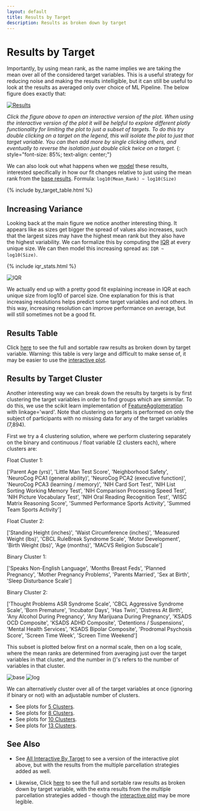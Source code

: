 ```yaml
---
layout: default
title: Results by Target
description: Results as broken down by target
---
```


# Results by Target

Importantly, by using mean rank, as the name implies we are taking the mean over all of the considered target variables.
This is a useful strategy for reducing noise and making the results intelligible, but it can still be useful to look at
the results as averaged only over choice of ML Pipeline. The below figure does exactly that:

[![Results](https://raw.githubusercontent.com/sahahn/parc_scaling/master/analyze/Figures/Figure4.png)](./interactive3.html)

*Click the figure above to open an interactive version of the plot. When using the interactive version of the plot it will be helpful to explore different plotly functionality for limiting the plot to just a subset of targets. To do this try double clicking on a target on the legend, this will isolate the plot to just that target variable. You can then add more by single clicking others, and eventually to reverse the isolation just double click twice on a target.*
{: style="font-size: 85%; text-align: center;"}

We can also look out what happens when we [model](./intro_to_results#modelling-results) these results, interested specifically
in how our fit changes relative to just using the mean rank from the [base results](./base_results.md). Formula: `log10(Mean_Rank) ~ log10(Size)`

{% include by_target_table.html %}

## Increasing Variance

Looking back at the main figure we notice another interesting thing. It appears like as sizes get bigger the spread of values also increases, such that the largest sizes may have the highest mean rank but they also have the highest variability. We can formalize this by computing the [IQR](https://en.wikipedia.org/wiki/Interquartile_range) at every unique size. We can then model this increasing spread as: `IQR ~ log10(Size)`.

{% include iqr_stats.html %}

![IQR](https://raw.githubusercontent.com/sahahn/parc_scaling/master/analyze/Figures/iqr.png)

We actually end up with a pretty good fit explaining increase in IQR at each unique size from log10 of parcel size. One explanation for this is that increasing resolutions helps predict some target variables and not others. In this way, increasing resolution can improve performance on average, but will still sometimes not be a good fit.

## Results Table

Click [here](./results_by_target_table.html) to see the full and sortable raw results as broken down by target variable.
Warning: this table is very large and difficult to make sense of, it may be easier to use the [interactive plot](./interactive3.html).

## Results by Target Cluster

Another interesting way we can break down the results by targets is by first clustering the target variables in order to find groups which are
simmilar. To do this, we use the scikit learn implementation of [FeatureAgglomeration](https://scikit-learn.org/stable/modules/generated/sklearn.cluster.FeatureAgglomeration.html) with linkage='ward'. Note that clustering on targets is performed on only the subject of participants with no missing data for any of the target variables (7,894).

First we try a 4 clustering solution, where we perform clustering separately on the binary and continuous / float variable (2 clusters each), where clusters are:

Float Cluster 1:

 ['Parent Age (yrs)', 'Little Man Test Score', 'Neighborhood Safety', 'NeuroCog PCA1 (general ability)', 'NeuroCog PCA2 (executive function)', 'NeuroCog PCA3 (learning / memory)', 'NIH Card Sort Test', 'NIH List Sorting Working Memory Test', 'NIH Comparison Processing Speed Test', 'NIH Picture Vocabulary Test', 'NIH Oral Reading Recognition Test', 'WISC Matrix Reasoning Score', 'Summed Performance Sports Activity', 'Summed Team Sports Activity']

Float Cluster 2:

 ['Standing Height (inches)', 'Waist Circumference (inches)', 'Measured Weight (lbs)', 'CBCL RuleBreak Syndrome Scale', 'Motor Development', 'Birth Weight (lbs)', 'Age (months)', 'MACVS Religion Subscale']

Binary Cluster 1:

 ['Speaks Non-English Language', 'Months Breast Feds', 'Planned Pregnancy', 'Mother Pregnancy Problems', 'Parents Married', 'Sex at Birth', 'Sleep Disturbance Scale']

Binary Cluster 2:

 ['Thought Problems ASR Syndrome Scale', 'CBCL Aggressive Syndrome Scale', 'Born Premature', 'Incubator Days', 'Has Twin', 'Distress At Birth', 'Any Alcohol During Pregnancy', 'Any Marijuana During Pregnancy', 'KSADS OCD Composite', 'KSADS ADHD Composite', 'Detentions / Suspensions', 'Mental Health Services', 'KSADS Bipolar Composite', 'Prodromal Psychosis Score', 'Screen Time Week', 'Screen Time Weekend']

This subset is plotted below first on a normal scale, then on a log scale, where the mean ranks are determined from averaging just over the target variables in that cluster, and the number in ()'s refers to the number of variables in that cluster.

![base](https://raw.githubusercontent.com/sahahn/parc_scaling/master/analyze/Figures/by_clusters_base.png)
![log](https://raw.githubusercontent.com/sahahn/parc_scaling/master/analyze/Figures/by_clusters_log.png)

We can alternatively cluster over all of the target variables at once (ignoring if binary or not) with an adjustable number of clusters.

- See plots for [5 Clusters](./cluster_targets#5-clusters).
- See plots for [8 Clusters](./cluster_targets#8-clusters).
- See plots for [10 Clusters](./cluster_targets#10-clusters).
- See plots for [13 Clusters](./cluster_targets#13-clusters).

## See Also

- See [All Interactive By Target](./interactive7.html) to see a version of the interactive plot above,
  but with the results from the multiple parcellation strategies added as well.

- Likewise, Click [here](./all_results_by_target_table.html) to see the full and sortable raw results as broken down by target variable,
  with the extra results from the multiple parcellation strategies added - though the [interactive plot](./interactive7.html) may be more legible.